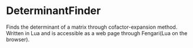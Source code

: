 # DeterminantFinder
Finds the determinant of a matrix through cofactor-expansion method. Written in Lua and is accessible as a web page through Fengari(Lua on the browser).

